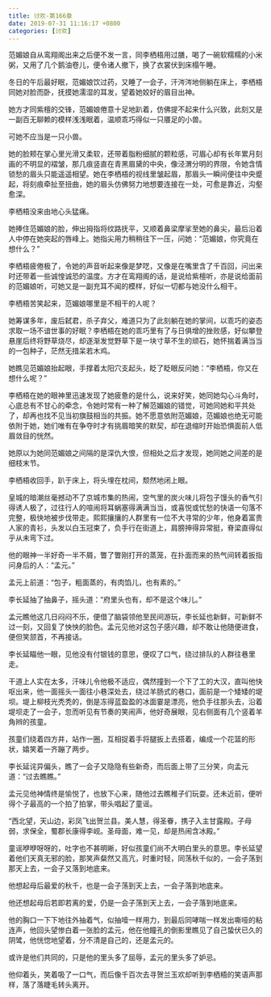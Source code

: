 ```yaml
---
title: 讨欢-第166章
date: 2019-07-31 11:16:17 +0800
categories: [讨欢]
---
```


范媚娘自从鸾翔阁出来之后便不发一言，同李栖梧用过膳，喝了一碗软糯糯的小米粥，又用了几个鹅油卷儿，便令诸人撤下，换了衣裳伏到床榻午睡。

冬日的午后最好眠，范媚娘饮过药，又睡了一会子，汗涔涔地侧躺在床上，李栖梧同她对脸而卧，抚摸她濡湿的耳发，望着她姣好的眉目出神。

她方才同紫檀的交锋，范媚娘倦意十足地趴着，仿佛提不起来什么兴致，此刻又是一副百无聊赖的模样浅浅眠着，温顺乖巧得似一只餍足的小兽。

可她不应当是一只小兽。

她的脸颊在掌心里光滑又柔软，还带着脂粉细腻的颗粒感，可眉心却有长年累月刻画的不明显的褶皱，那几痕竖直在青黑眉黛的中央，像泾渭分明的界限，令她含情锁愁的眉头只能遥遥相望。她在李栖梧的视线里皱起眉，那眉头一瞬间便往中央蹙起，将刻痕牵扯至扭曲，她的眉头仿佛努力地想要连接在一处，可愈是靠近，沟壑愈深。

李栖梧没来由地心头猛痛。

她捧住范媚娘的脸，伸出拇指将纹路抚平，又顺着鼻梁摩挲至她的鼻尖，最后沿着人中停在她突起的唇峰上。她指尖用力稍稍往下一压，问她：“范媚娘，你究竟在想什么？”

李栖梧疲倦极了，令她的声音听起来像是梦呓，又像是在嘴里含了千百回，问出来时还带着一些诚惶诚恐的温度。方才在鸾翔阁的话，是说给紫檀听，亦是说给面前的范媚娘听，可她又是一副充耳不闻的模样，好似一切都与她没什么相干。

李栖梧苦笑起来，范媚娘哪里是不相干的人呢？

她筹谋多年，废后弑君，杀子弃父，难道只为了此刻躺在她的掌间，以乖巧的姿态求取一场不谙世事的好眠？李栖梧在她的乖巧里有了与日俱增的挫败感，好似攀登悬崖后终将野草烧尽，却逐渐发觉野草下是一块寸草不生的顽石，她怀揣着满当当的一包种子，茫然无措呆若木鸡。

她瞧见范媚娘抬起眼，手撑着太阳穴支起头，眨了眨眼反问她：“李栖梧，你又在想什么呢？”

李栖梧在她的眼神里迅速发现了她疲惫的是什么，说来好笑，她同她勾心斗角时，心底总有不甘心的牵念，令她时常有一种了解范媚娘的错觉，可她同她和平共处了，却再也找不见当初旗鼓相当的共振。她不愿意依附范媚娘，范媚娘也绝无可能依附于她，她们唯有在争夺时才有挑眉暗笑的默契，却在退缩时开始恐惧面前人低眉敛目的恍然。

她原以为她同范媚娘之间隔的是深仇大恨，但相处之后才发现，她同她之间差的是细枝末节。

李栖梧收回手，趴于床上，将头埋在枕间，颓然地闭上眼。

皇城的暗潮丝毫撼动不了京城市集的热闹，空气里的炭火味儿将包子馒头的香气引得诱人极了，过往行人的喧闹将耳蜗塞得满满当当，或喜悦或忧愁的快语一句落不完整，极快地被步伐带走。熙熙攘攘的人群里有一位不大寻常的少年，他身着富贵人家的青衫，头发以白玉冠束了，负手行在街道上，肩膀抻得异常挺，脊梁直得似乎从未弯下过。

他的眼神一半好奇一半不屑，瞥了瞥刚打开的蒸笼，在扑面而来的热气间转着扳指问身后的人：“孟元。”

孟元上前道：“包子，粗面蒸的，有肉馅儿，也有素的。”

李长延抽了抽鼻子，摇头道：“府里头也有，却不是这个味儿。”

孟元瞧他这几日闷闷不乐，便借了脑袋领他至民间游玩，李长延也新鲜，可新鲜不过一刻，又回复了怏怏的脸色。孟元见他对这包子感兴趣，却不敢让他随便进食，便但笑颔首，不再接话。

李长延瞄他一眼，见他没有付银钱的意思，便叹了口气，绕过排队的人群往巷里走。

干道上人实在太多，汗味儿令他极不适应，偶然撞到一个下了工的大汉，直叫他快呕出来，他一面摇头一面往小巷深处去，绕过羊肠式的巷口，面前是一个矮矮的堤坝。堤上柳枝光秃秃的，倒是冻得蓝盈盈的冰面霎是漂亮，他负手往那头去，沿着堤坝走了一会子，忽而听见有节奏的笑闹声，他好奇展眼，见右侧面有几个竖着羊角辫的孩童。

孩童们绕着四方井，站作一圈，互相捉着手将腿扳上去搭着，编成一个花篮的形状，嬉笑着一齐蹦了两步。

李长延诧异偏头，瞧了一会子又隐隐有些新奇，而后面上带了三分笑，向孟元道：“过去瞧瞧。”

孟元见他神情终是愉悦了，也放下心来，随他过去瞧稚子们玩耍。还未近前，便听得个子最高的一个拍了拍掌，带头唱起了童谣。

“西北望，天山边，彩凤飞出贺兰县。美人慧，得圣眷，携子入主甘露殿。子母弱，求保全，蜀郡长康得李岘。圣母面，难一见，却是热闹含冰殿。”

童谣咿咿呀呀的，吐字也不甚明晰，好似孩童们尚不大明白里头的意思。李长延望着他们天真无邪的脸，那笑声粲然又高亢，时重时轻，同荡秋千似的，一会子荡到那天上去，一会子又落到地底来。

他想起母后最爱的秋千，也是一会子荡到天上去，一会子落到地底来。

他还想起母后若即若离的爱，仍是一会子荡到天上去，一会子落到地底来。

他的胸口一下下地往外抽着气，似抽噎一样用力，到最后同哮喘一样发出嘶哑的粘连声，他回头望惨白着一张脸的孟元，他在他瞳孔的倒影里瞧见了自己蛰伏已久的阴骘，他恍惚地望着，分不清是自己的，还是孟元的。

或许是他们共同的，只是他的里头多了屈辱，孟元的里头多了妒忌。

他仰着头，笑着吸了一口气，而后像千百次去寻贺兰玉欢却听到李栖梧的笑语声那样，落了落睫毛转头离开。

